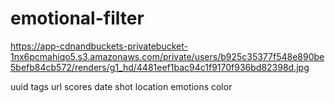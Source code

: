 # emotional-filter

https://app-cdnandbuckets-privatebucket-1nx6pcmahiqo5.s3.amazonaws.com/private/users/b925c35377f548e890be5befb84cb572/renders/g1_hd/4481eef1bac94c1f9170f936bd82398d.jpg

uuid
tags
url
scores
date shot
location
emotions
color
